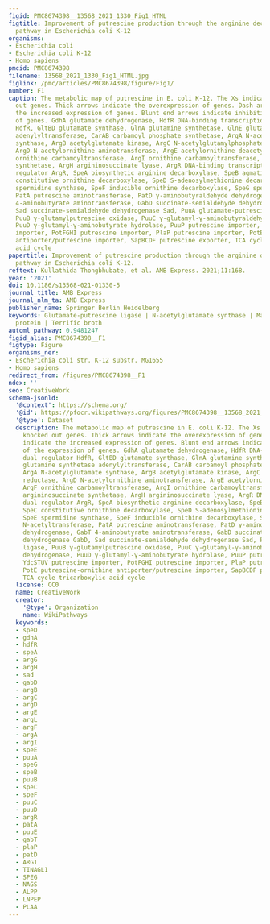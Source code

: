```yaml
---
figid: PMC8674398__13568_2021_1330_Fig1_HTML
figtitle: Improvement of putrescine production through the arginine decarboxylase
  pathway in Escherichia coli K-12
organisms:
- Escherichia coli
- Escherichia coli K-12
- Homo sapiens
pmcid: PMC8674398
filename: 13568_2021_1330_Fig1_HTML.jpg
figlink: /pmc/articles/PMC8674398/figure/Fig1/
number: F1
caption: The metabolic map of putrescine in E. coli K-12. The Xs indicate the knocked
  out genes. Thick arrows indicate the overexpression of genes. Dash arrows indicate
  the increased expression of genes. Blunt end arrows indicate inhibition of the expression
  of genes. GdhA glutamate dehydrogenase, HdfR DNA-binding transcriptional dual regulator
  HdfR, GltBD glutamate synthase, GlnA glutamine synthetase, GlnE glutamine synthetase
  adenylyltransferase, CarAB carbamoyl phosphate synthetase, ArgA N-acetylglutamate
  synthase, ArgB acetylglutamate kinase, ArgC N-acetylglutamylphosphate reductase,
  ArgD N-acetylornithine aminotransferase, ArgE acetylornithine deacetylase, ArgF
  ornithine carbamoyltransferase, ArgI ornithine carbamoyltransferase, ArgG argininosuccinate
  synthetase, ArgH argininosuccinate lyase, ArgR DNA-binding transcriptional dual
  regulator ArgR, SpeA biosynthetic arginine decarboxylase, SpeB agmatinase, SpeC
  constitutive ornithine decarboxylase, SpeD S-adenosylmethionine decarboxylase, SpeE
  spermidine synthase, SpeF inducible ornithine decarboxylase, SpeG spermidine N-acetyltransferase,
  PatA putrescine aminotransferase, PatD γ-aminobutyraldehyde dehydrogenase, GabT
  4-aminobutyrate aminotransferase, GabD succinate-semialdehyde dehydrogenase GabD,
  Sad succinate-semialdehyde dehydrogenase Sad, PuuA glutamate-putrescine ligase,
  PuuB γ-glutamylputrescine oxidase, PuuC γ-glutamyl-γ-aminobutyraldehyde dehydrogenase,
  PuuD γ-glutamyl-γ-aminobutyrate hydrolase, PuuP putrescine importer, YdcSTUV putrescine
  importer, PotFGHI putrescine importer, PlaP putrescine importer, PotE putrescine-ornithine
  antiporter/putrescine importer, SapBCDF putrescine exporter, TCA cycle tricarboxylic
  acid cycle
papertitle: Improvement of putrescine production through the arginine decarboxylase
  pathway in Escherichia coli K-12.
reftext: Kullathida Thongbhubate, et al. AMB Express. 2021;11:168.
year: '2021'
doi: 10.1186/s13568-021-01330-5
journal_title: AMB Express
journal_nlm_ta: AMB Express
publisher_name: Springer Berlin Heidelberg
keywords: Glutamate-putrescine ligase | N-acetylglutamate synthase | Macrodomain Ori
  protein | Terrific broth
automl_pathway: 0.9481247
figid_alias: PMC8674398__F1
figtype: Figure
organisms_ner:
- Escherichia coli str. K-12 substr. MG1655
- Homo sapiens
redirect_from: /figures/PMC8674398__F1
ndex: ''
seo: CreativeWork
schema-jsonld:
  '@context': https://schema.org/
  '@id': https://pfocr.wikipathways.org/figures/PMC8674398__13568_2021_1330_Fig1_HTML.html
  '@type': Dataset
  description: The metabolic map of putrescine in E. coli K-12. The Xs indicate the
    knocked out genes. Thick arrows indicate the overexpression of genes. Dash arrows
    indicate the increased expression of genes. Blunt end arrows indicate inhibition
    of the expression of genes. GdhA glutamate dehydrogenase, HdfR DNA-binding transcriptional
    dual regulator HdfR, GltBD glutamate synthase, GlnA glutamine synthetase, GlnE
    glutamine synthetase adenylyltransferase, CarAB carbamoyl phosphate synthetase,
    ArgA N-acetylglutamate synthase, ArgB acetylglutamate kinase, ArgC N-acetylglutamylphosphate
    reductase, ArgD N-acetylornithine aminotransferase, ArgE acetylornithine deacetylase,
    ArgF ornithine carbamoyltransferase, ArgI ornithine carbamoyltransferase, ArgG
    argininosuccinate synthetase, ArgH argininosuccinate lyase, ArgR DNA-binding transcriptional
    dual regulator ArgR, SpeA biosynthetic arginine decarboxylase, SpeB agmatinase,
    SpeC constitutive ornithine decarboxylase, SpeD S-adenosylmethionine decarboxylase,
    SpeE spermidine synthase, SpeF inducible ornithine decarboxylase, SpeG spermidine
    N-acetyltransferase, PatA putrescine aminotransferase, PatD γ-aminobutyraldehyde
    dehydrogenase, GabT 4-aminobutyrate aminotransferase, GabD succinate-semialdehyde
    dehydrogenase GabD, Sad succinate-semialdehyde dehydrogenase Sad, PuuA glutamate-putrescine
    ligase, PuuB γ-glutamylputrescine oxidase, PuuC γ-glutamyl-γ-aminobutyraldehyde
    dehydrogenase, PuuD γ-glutamyl-γ-aminobutyrate hydrolase, PuuP putrescine importer,
    YdcSTUV putrescine importer, PotFGHI putrescine importer, PlaP putrescine importer,
    PotE putrescine-ornithine antiporter/putrescine importer, SapBCDF putrescine exporter,
    TCA cycle tricarboxylic acid cycle
  license: CC0
  name: CreativeWork
  creator:
    '@type': Organization
    name: WikiPathways
  keywords:
  - speD
  - gdhA
  - hdfR
  - speA
  - argG
  - argH
  - sad
  - gabD
  - argB
  - argC
  - argD
  - argE
  - argL
  - argF
  - argA
  - argI
  - speE
  - puuA
  - speG
  - speB
  - puuB
  - speC
  - speF
  - puuC
  - puuD
  - argR
  - patA
  - puuE
  - gabT
  - plaP
  - patD
  - ARG1
  - TINAGL1
  - SPEG
  - NAGS
  - ALPP
  - LNPEP
  - PLAA
---
```

